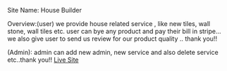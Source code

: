 Site Name: House Builder

Overview:(user) we provide house related service , like new tiles, wall stone, wall tiles etc.
user can bye any product and pay their bill in stripe... we also give user to send us review 
for our product quality .. thank you!!

(Admin): admin can add new admin, new service and also delete service etc..thank you!!
[Live Site](https://house-builder-e1a15.web.app/)